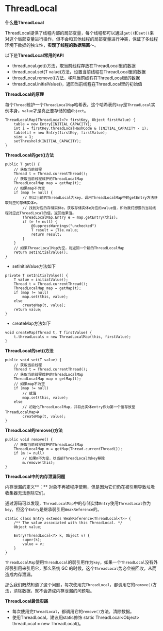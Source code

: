 # ThreadLocal

**什么是ThreadLocal**

ThreadLocal提供了线程内部的局部变量，每个线程都可以通过`get()`和`set()`来对这个局部变量进行操作，但不会和其他线程的局部变量进行冲突，保证了多线程环境下数据的独立性，**实现了线程的数据隔离**～。

以下是**ThreadLocal常用的API**

* threadLocal.get\(\)方法，取当前线程存放在ThreadLocal里的数据 
* threadLocal.set\(T value\)方法，设置当前线程在ThreadLocal里的数据
* threadLocal.remove\(\)方法，移除当前线程在ThreadLocal里的数据
* threadLocal.initialValue\(\)，返回当前线程在ThreadLocal里的初始值 

**ThreadLocal的原理**

每个`Thread`维护一个`ThreadLocalMap`哈希表，这个哈希表的`key`是`ThreadLocal`实例本身，`value`才是真正要存储的值`Object`。

```text
ThreadLocalMap(ThreadLocal<?> firstKey, Object firstValue) {
    table = new Entry[INITIAL_CAPACITY];
    int i = firstKey.threadLocalHashCode & (INITIAL_CAPACITY - 1);
    table[i] = new Entry(firstKey, firstValue);
    size = 1;
    setThreshold(INITIAL_CAPACITY);
}
```

 **ThreadLocal的get\(\)方法**

```text
public T get() {
    // 获取当前线程
    Thread t = Thread.currentThread();
    // 获取当前线程维护的ThreadLocalMap
    ThreadLocalMap map = getMap(t);
    // 如果map不为空
    if (map != null) {
        // 则以当前的ThreadLocal为key，调用ThreadLocalMap中的getEntry方法获取对应的存储实体e。
        // 找到对应的存储实体e，获取存储实体e对应的value值，即为我们想要的当前线程对应此ThreadLocal的值，返回结果值。
        ThreadLocalMap.Entry e = map.getEntry(this);
        if (e != null) {
            @SuppressWarnings("unchecked")
            T result = (T)e.value;
            return result;
        }
    }
    // 如果ThreadLocalMap为空，则返回一个新的ThreadLocalMap
    return setInitialValue();
}
```

* setInitiaValue方法如下

```text
private T setInitialValue() {
    T value = initialValue();
    Thread t = Thread.currentThread();
    ThreadLocalMap map = getMap(t);
    if (map != null)
        map.set(this, value);
    else
        createMap(t, value);
    return value;
} 
```

* createMap方法如下

```text
void createMap(Thread t, T firstValue) {
    t.threadLocals = new ThreadLocalMap(this, firstValue);
}
```

 **ThreadLocal的set\(\)方法**

```text
public void set(T value) {
    // 获取当前线程
    Thread t = Thread.currentThread();
    // 获取当前线程维护的ThreadLocalMap
    ThreadLocalMap map = getMap(t);
    // 如果map不为空
    if (map != null)
        // 赋值
        map.set(this, value);
    else
        // 初始化ThreadLocalMap，并将此实体entry作为第一个值存放至ThreadLocalMap中
        createMap(t, value);
}
```

 **ThreadLocal的remove\(\)方法**

```text
public void remove() {
    // 获取当前线程维护的ThreadLocalMap
    ThreadLocalMap m = getMap(Thread.currentThread());
    if (m != null)
        // 如果m不为空，以当前ThreadLocal为key移除
        m.remove(this);
}
```

 **ThreadLocal中的内存泄漏问题**

内存泄漏的定义**：** 对象不再被程序使用，但是因为它们仍在被引用导致垃圾收集器无法删除它们。

通过源码可以发现，`ThreadLocalMap`中的存储实体`Entry`使用`ThreadLocal`作为`key`，但这个`Entry`是继承弱引用`WeakReference`的。

```text
static class Entry extends WeakReference<ThreadLocal<?>> {
    /** The value associated with this ThreadLocal. */
    Object value;

    Entry(ThreadLocal<?> k, Object v) {
        super(k);
        value = v;
    }
}
```

`ThreadLocalMap`使用`ThreadLocal`的弱引用作为`key`，如果一个`ThreadLocal`没有外部强引用来引用它，那么系统 GC 的时候，这个`ThreadLocal`势必会被回收，从而造成内存泄漏。

那么我们既然知道了这个问题，每次使用完`ThreadLocal`，都调用它的`remove()`方法，清除数据，就不会造成内存泄漏的问题啦。 

**ThreadLocal最佳实践**

* 每次使用完`ThreadLocal`，都调用它的`remove()`方法，清除数据。
* 使用ThreadLocal，建议用static修饰 static ThreadLocal&lt;Object&gt; threadLocal = new ThreadLocal\(\)。

